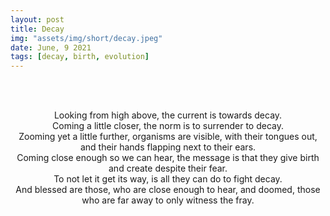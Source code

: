 ```yaml
---
layout: post
title: Decay
img: "assets/img/short/decay.jpeg"
date: June, 9 2021
tags: [decay, birth, evolution]
---
```


<br><br>
<div align="center">
Looking from high above, the current is towards decay.<br>
Coming a little closer, the norm is to surrender to decay. <br>
Zooming yet a little further, organisms are visible, with their tongues out, and their hands flapping next to their ears.<br>
Coming close enough so we can hear, the message is that they give birth and create despite their fear. <br>
To not let it get its way, is all they can do to fight decay.<br>
And blessed are those, who are close enough to hear, and doomed, those who are far away to only witness the fray.<br>
  
</div>
<br><br>
<br><br>
<br><br>
<br><br>
<br><br>
<br><br>
